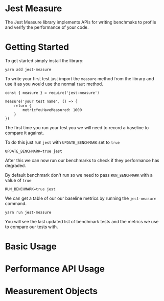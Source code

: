 # Jest Measure

The Jest Measure library implements APIs for writing benchmaks to profile and
verify the performance of your code.

# Getting Started

To get started simply install the library:

```
yarn add jest-measure
```

To write your first test just import the 
`measure` method from the library and use it
as you would use the normal `test` method.

```
const { measure } = require('jest-measure')

measure('your test name', () => {
    return {
        metricYouHaveMeasured: 1000
    }
})
```

The first time you run your test you we will
need to record a baseline to compare it against.

To do this just run `jest` with `UPDATE_BENCHMARK` set to `true`

```
UPDATE_BENCHMARK=true jest
```

After this we can now run our benchmarks to check if they performance
has degraded.

By default benchmark don't run so we need to 
pass `RUN_BENCHMARK` with a value of `true`

```
RUN_BENCHMARK=true jest
```

We can get a table of our our baseline metrics by running 
the `jest-measure` command.

```
yarn run jest-measure
```

You will see the last updated list of benchmark tests
and the metrics we use to compare our tests with.

# Basic Usage

# Performance API Usage

# Measurement Objects